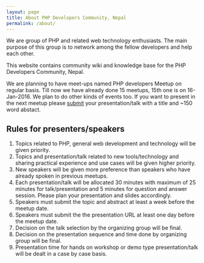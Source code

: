 ```yaml
---
layout: page
title: About PHP Developers Community, Nepal
permalink: /about/
---
```

We are group of PHP and related web technology enthusiasts. The main purpose of this group is to network among the fellow developers and help each other.

This website contains community wiki and knowledge base for the PHP Developers Community, Nepal.

We are planning to have meet-ups named PHP developers Meetup on regular basis.
Till now we have already done 15 meetups, 15th one is on 16-Jan-2016. We plan to do other kinds of events too.
If you want to present in the next meetup please [submit](http://bit.ly/php-np-talk) your presentation/talk with a title and ~150 word abstact.

## Rules for presenters/speakers

1. Topics related to PHP, general web development and technology will be given priority.
1. Topics and presentation/talk related to new tools/technology and sharing practical experience and use cases will be given higher priority.
1. New speakers will be given more preference than speakers who have already spoken in previous meetups.
1. Each presentation/talk will be allocated 30 minutes with maximum of 25 minutes for talk/presentation and 5 minutes for question and answer session. Please plan your presentation and slides accordingly.
1. Speakers must submit the topic and abstract at least a week before the meetup date.
1. Speakers must submit the the presentation URL at least one day before the meetup date.
1. Decision on the talk selection by the organizing group will be final.
1. Decision on the presentation sequence and time done by organizing group will be final.
1. Presentation time for hands on workshop or demo type presentation/talk will be dealt in a case by case basis.
